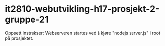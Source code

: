 # it2810-webutvikling-h17-prosjekt-2-gruppe-21

Oppsett instrukser:
Webserveren startes ved å kjøre "nodejs server.js" i root på prosjektet.
